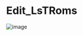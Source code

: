 # Edit_LsTRoms

![image](https://github.com/user-attachments/assets/53aa39a9-3828-4f9b-acd1-154f027b9047)


